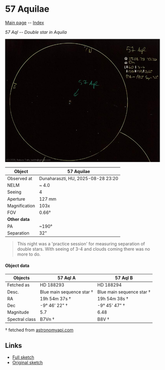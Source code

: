 # 57 Aquilae

[Main page](../index.md) -- [Index](../pages/obj_index.md)

_57 Aql_ -- _Double star in Aquila_  

![57 Aquilae](../img/57-aql-20250829.jpg)

Object | 57 Aquilae
-|-
Observed at | Dunaharaszti, HU, 2025-08-28 23:20
NELM | ~ 4.0
Seeing | 4
Aperture | 127 mm
Magnification | 103x
FOV | 0.66°
**Other data** |  
PA | ~190°
Separation | 32"


> This night was a 'practice session' for measuring separation of double stars.
> With seeing of 3-4 and clouds coming there was no more to do.

#### Object data

Objects | 57 Aql A | 57 Aql B
-|-|-
Fetched as | HD 188293 | HD 188294
Desc. | Blue main sequence star † | Blue main sequence star †
RA | 19h 54m 37s † | 19h 54m 38s †
Dec | -9° 46' 22" † | -9° 45' 47" †
Magnitude | 5.7 | 6.48
Spectral class | B7Vn † | B8V †

† fetched from [astronomyapi.com](http://astronomyapi.com)

## Links

- [Full sketch](../img/57-aql-iota-cas-20250829.jpg)
- [Original sketch](../scan/20250829153808_002.jpg)

